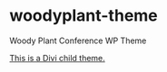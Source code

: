 # woodyplant-theme
Woody Plant Conference WP Theme

[This is a Divi child theme.](https://www.elegantthemes.com/gallery/divi/)
